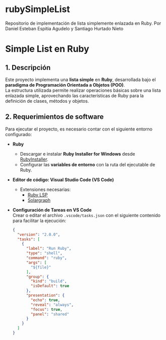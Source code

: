 # rubySimpleList
Repositorio de implementación de lista simplemente enlazada en Ruby. Por Daniel Esteban Espitia Agudelo y Santiago Hurtado Nieto 
# Simple List en Ruby

## 1. Descripción  
Este proyecto implementa una **lista simple** en **Ruby**, desarrollada bajo el **paradigma de Programación Orientada a Objetos (POO)**.  
La estructura utilizada permite realizar operaciones básicas sobre una lista enlazada simple, aprovechando las características de Ruby para la definición de clases, métodos y objetos.  

## 2. Requerimientos de software  
Para ejecutar el proyecto, es necesario contar con el siguiente entorno configurado:  

- **Ruby**  
  - Descargar e instalar **Ruby Installer for Windows** desde [RubyInstaller](https://rubyinstaller.org/).  
  - Configurar las **variables de entorno** con la ruta del ejecutable de Ruby.  

- **Editor de código: Visual Studio Code (VS Code)**  
  - Extensiones necesarias:  
    - [Ruby LSP](https://marketplace.visualstudio.com/items?itemName=Shopify.ruby-lsp)  
    - [Solargraph](https://marketplace.visualstudio.com/items?itemName=castwide.solargraph)  

- **Configuración de Tareas en VS Code**  
  Crear o editar el archivo `.vscode/tasks.json` con el siguiente contenido para facilitar la ejecución:  

  ```json
  {
    "version": "2.0.0",
    "tasks": [
      {
        "label": "Run Ruby",
        "type": "shell",
        "command": "ruby",
        "args": [
          "${file}"
        ],
        "group": {
          "kind": "build",
          "isDefault": true
        },
        "presentation": {
          "echo": true,
          "reveal": "always",
          "focus": true,
          "panel": "shared"
        }
      }
    ]
  }

